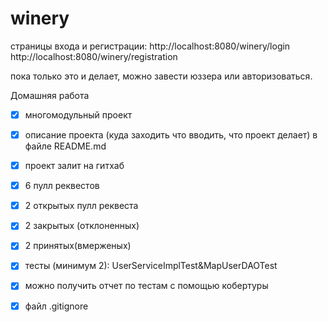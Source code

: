 # winery

страницы входа и регистрации:
 http://localhost:8080/winery/login
 http://localhost:8080/winery/registration

пока только это и делает, можно завести юззера или авторизоваться.

Домашняя работа
- [x] многомодульный проект
- [x] описание проекта (куда заходить что вводить, что проект делает) в файле README.md
- [x] проект залит на гитхаб
- [x] 6 пулл реквестов
- [x] 2 открытых пулл реквеста
- [x] 2 закрытых (отклоненных)
- [x] 2 принятых(вмерженых)
- [x] тесты (минимум 2): UserServiceImplTest&MapUserDAOTest
- [x] можно получить отчет по тестам с помощью кобертуры
- [x] файл .gitignore

